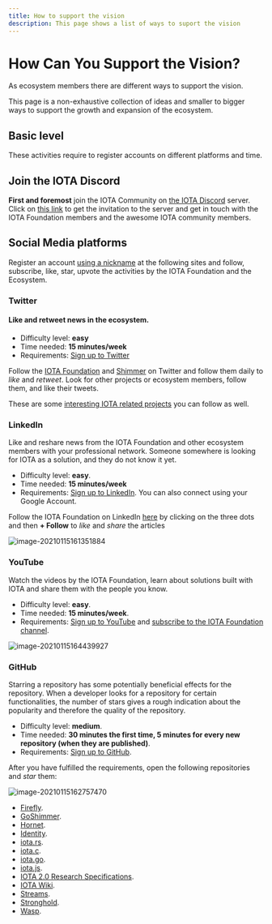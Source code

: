 ```yaml
---
title: How to support the vision
description: This page shows a list of ways to suport the vision
---
```


# How Can You Support the Vision?

As ecosystem members there are different ways to support the vision.

This page is a non-exhaustive collection of ideas and smaller to bigger ways to support the growth and expansion of the ecosystem.

## Basic level

These activities require to register accounts on different platforms and time.

## Join the IOTA Discord

**First and foremost** join the IOTA Community on [the IOTA Discord](discord.md) server. Click on [this link](http://discord.iota.org/) to get the invitation to the server and get in touch with the IOTA Foundation members and the awesome IOTA community members.

## Social Media platforms

Register an account <u>using a nickname</u> at the following sites and follow, subscribe, like, star, upvote the activities by the IOTA Foundation and the Ecosystem.

### Twitter

#### Like and retweet news in the ecosystem.

- Difficulty level: **easy**
- Time needed: **15 minutes/week**
- Requirements: [Sign up to Twitter](https://twitter.com/i/flow/signup)

Follow the [IOTA Foundation](https://twitter.com/iota/) and [Shimmer](https://twitter.com/shimmernet) on Twitter and follow them daily to *like* and *retweet*. Look for other projects or ecosystem members, follow them, and like their tweets.

These are some [interesting IOTA related projects](<(https://twitter.com/i/lists/1564924491850989575)>) you can follow as well.

### LinkedIn

Like and reshare news from the IOTA Foundation and other ecosystem members with your professional network. Someone somewhere is looking for IOTA as a solution, and they do not know it yet.

- Difficulty level: **easy**.
- Time needed: **15 minutes/week**
- Requirements: [Sign up to LinkedIn](https://www.linkedin.com/signup/cold-join). You can also connect using your Google Account.

Follow the IOTA Foundation on LinkedIn [here](https://www.linkedin.com/company/iotafoundation/) by clicking on the three dots and then **+ Follow** to _like_ and _share_ the articles

![image-20210115161351884](/img/participate/how-to-support/image-20210115161351884.png)

### YouTube

Watch the videos by the IOTA Foundation, learn about solutions built with IOTA and share them with the people you know.

- Difficulty level: **easy**.
- Time needed: **15 minutes/week**.
- Requirements: [Sign up to YouTube](https://www.youtube.com/signup) and
  [subscribe to the IOTA Foundation channel](https://www.youtube.com/c/iotafoundation).

![image-20210115164439927](/img/participate/how-to-support/image-20210115164439927.png)

### GitHub

Starring a repository has some potentially beneficial effects for the repository. When a developer looks for a repository for certain functionalities, the number of stars gives a rough indication about the popularity and therefore the quality of the repository.

- Difficulty level: **medium**.
- Time needed: **30 minutes the first time, 5 minutes for every new repository (when they are published)**.
- Requirements: [Sign up to GitHub](https://github.com/join).

After you have fulfilled the requirements, open the following repositories and *star* them:

![image-20210115162757470](/img/participate/how-to-support/image-20210115162757470.png)

* [Firefly](https://github.com/iotaledger/firefly).
* [GoShimmer](https://github.com/iotaledger/goshimmer).
* [Hornet](https://github.com/iotaledger/hornet).
* [Identity](https://github.com/iotaledger/identity.rs).
* [iota.rs](https://github.com/iotaledger/iota.rs).
* [iota.c](https://github.com/iotaledger/iota.c ).
* [iota.go](https://github.com/iotaledger/iota.go).
* [iota.js](https://github.com/iotaledger/iota.js ).
* [IOTA 2.0 Research Specifications](https://github.com/iotaledger/IOTA-2.0-Research-Specifications).
* [IOTA Wiki](https://github.com/iota-wiki/iota-wiki).
* [Streams](https://github.com/iotaledger/streams).
* [Stronghold](https://github.com/iotaledger/stronghold.rs).
* [Wasp](https://github.com/iotaledger/wasp).
